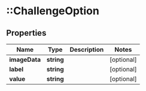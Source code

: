# ::ChallengeOption

## Properties
Name | Type | Description | Notes
------------ | ------------- | ------------- | -------------
**imageData** | **string** |  | [optional] 
**label** | **string** |  | [optional] 
**value** | **string** |  | [optional] 


